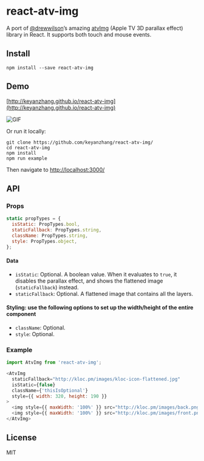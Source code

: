 # react-atv-img
A port of [@drewwilson](https://github.com/drewwilson)’s amazing [atvImg](https://github.com/drewwilson/atvImg) (Apple TV 3D parallax effect) library in React. It supports both touch and mouse events.

## Install
`npm install --save react-atv-img`

## Demo
[http://keyanzhang.github.io/react-atv-img](http://keyanzhang.github.io/react-atv-img)

![GIF](http://i.imgur.com/XxLKcTW.gif)

Or run it locally:

```
git clone https://github.com/keyanzhang/react-atv-img/
cd react-atv-img
npm install
npm run example
```

Then navigate to [http://localhost:3000/](http://localhost:3000/)

## API
### Props

``` javascript
static propTypes = {
  isStatic: PropTypes.bool,
  staticFallback: PropTypes.string,
  className: PropTypes.string,
  style: PropTypes.object,
};
```

#### Data
- `isStatic`: Optional. A boolean value. When it evaluates to `true`, it disables the parallax effect, and shows the flattened image (`staticFallback`) instead.
- `staticFallback`: Optional. A flattened image that contains all the layers.

#### Styling: use the following options to set up the width/height of the entire component
- `className`: Optional.
- `style`: Optional.

### Example

``` javascript
import AtvImg from 'react-atv-img';

<AtvImg
  staticFallback="http://kloc.pm/images/kloc-icon-flattened.jpg"
  isStatic={false}
  className={'thisIsOptional'}
  style={{ width: 320, height: 190 }}
>
  <img style={{ maxWidth: '100%' }} src="http://kloc.pm/images/back.png" />
  <img style={{ maxWidth: '100%' }} src="http://kloc.pm/images/front.png" />
</AtvImg>
```

## License
MIT

